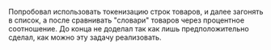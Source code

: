 Попробовал использовать токенизацию строк товаров, и далее загонять в список, а после сравнивать "словари" товаров через процентное соотношение. До конца не доделал так как лишь предположительно сделал, как можно эту задачу реализовать. 

